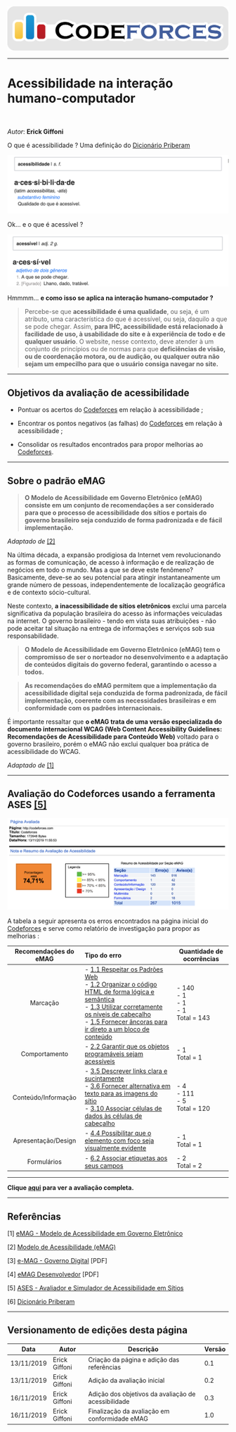 <span style="margin-left: 0%; padding-top: 3%;">![Codeforces Logo](../images/codeforces.png)</span>

---
<p align="center">

# Acessibilidade na interação humano-computador
</p>
</br>

*Autor*: **Erick Giffoni**
</br>

O que é acessibilidade ? Uma definição do [Dicionário Priberam](https://dicionario.priberam.org/)

<span style="margin-left: 0%; padding-top: 3%;">![Codeforces Logo](images/acessibilidade.png)</span>

Ok... e o que é acessível ?

<span style="margin-left: 0%; padding-top: 3%;">![Codeforces Logo](images/acessivel.png)</span>

Hmmmm... **e como isso se aplica na interação humano-computador ?**

> Percebe-se que **acessibilidade é uma qualidade**, ou seja, é um atributo, uma
> característica do que é acessível, ou seja, daquilo a que se pode chegar.
> Assim, **para IHC, acessibilidade está relacionado à facilidade de uso, à usabilidade
> do site e à experiência de todo e de qualquer usuário**. O website, nesse contexto,
> deve atender à um conjunto de princípios ou de normas para que **deficiências de visão,
> ou de coordenação motora, ou de audição, ou qualquer outra não sejam um empecilho
> para que o usuário consiga navegar no site.**

---

## Objetivos da avaliação de acessibilidade

- Pontuar os acertos do [Codeforces](http://codeforces.com/) em relação à acessibilidade ;

- Encontrar os pontos negativos (as falhas) do [Codeforces](http://codeforces.com/) em relação
  à acessibilidade ;

- Consolidar os resultados encontrados para propor melhorias ao [Codeforces](http://codeforces.com/).

---

## Sobre o padrão **eMAG**

> **O Modelo de Acessibilidade em Governo Eletrônico (eMAG) consiste em um
> conjunto de recomendações a ser considerado para que o processo de acessibilidade
> dos sítios e portais do governo brasileiro seja conduzido de forma padronizada e
> de fácil implementação.**

_Adaptado de_ [[2]](#ref2)

Na última década, a expansão prodigiosa da Internet vem revolucionando as formas
de comunicação, de acesso à informação e de realização de negócios em todo o mundo.
Mas a que se deve este fenômeno? Basicamente, deve-se ao seu potencial para atingir
instantaneamente um grande número de pessoas, independentemente de localização
geográfica e de contexto sócio-cultural.

Neste contexto, **a inacessibilidade de sítios eletrônicos** exclui uma parcela
significativa da população brasileira do acesso às informações veiculadas na internet.
O governo brasileiro - tendo em vista suas atribuições - não pode aceitar tal
situação na entrega de informações e serviços sob sua responsabilidade.

> **O Modelo de Acessibilidade em Governo Eletrônico (eMAG) tem o compromisso de ser
> o norteador no desenvolvimento e a adaptação de conteúdos digitais do governo federal,
> garantindo o acesso a todos.**

> **As recomendações do eMAG permitem que a implementação da acessibilidade digital
> seja conduzida de forma padronizada, de fácil implementação, coerente com as
> necessidades brasileiras e em conformidade com os padrões internacionais.**

É importante ressaltar que **o eMAG trata de uma versão especializada do documento
internacional WCAG (Web Content Accessibility Guidelines: Recomendações de Acessibilidade
para Conteúdo Web)** voltado para o governo brasileiro, porém o eMAG não exclui
qualquer boa prática de acessibilidade do WCAG.

_Adaptado de_ [[1]](#ref1)

---

## Avaliação do Codeforces usando a ferramenta **ASES** [[5]](http://asesweb.governoeletronico.gov.br/ases/)

<span style="margin-left: 0%;">![Resumo da avaliacao](images/resumo-emag-codeforces.png)</span>

A tabela a seguir apresenta os erros encontrados na página inicial do [Codeforces](http://codeforces.com/)
e serve como relatório de investigação para propor as melhorias :

| Recomendações do eMAG | Tipo do erro                                                                                                                                                                                                                                                                                                                                                                                                 | Quantidade de ocorrências                     |
| :-------------------: | :----------------------------------------------------------------------------------------------------------------------------------------------------------------------------------------------------------------------------------------------------------------------------------------------------------------------------------------------------------------------------------------------------------- | --------------------------------------------- |
|       Marcação        | - [1.1 Respeitar os Padrões Web](http://emag.governoeletronico.gov.br/#r1.1)</br>- [1.2 Organizar o código HTML de forma lógica e semântica](http://emag.governoeletronico.gov.br/#r1.2)</br>- [1.3 Utilizar corretamente os níveis de cabeçalho](http://emag.governoeletronico.gov.br/#r1.3)</br>- [1.5 Fornecer âncoras para ir direto a um bloco de conteúdo](http://emag.governoeletronico.gov.br/#r1.5) | - 140</br>- 1</br>- 1</br>- 1</br>Total = 143 |
|     Comportamento     | - [2.2 Garantir que os objetos programáveis sejam acessíveis](http://emag.governoeletronico.gov.br/#r2.2)                                                                                                                                                                                                                                                                                                    | - 1</br>Total = 1                             |
|  Conteúdo/Informação  | - [3.5 Descrever links clara e sucintamente](http://emag.governoeletronico.gov.br/#r3.5)</br>- [3.6 Fornecer alternativa em texto para as imagens do sítio](http://emag.governoeletronico.gov.br/#r3.6)</br>- [3.10 Associar células de dados às células de cabeçalho](http://emag.governoeletronico.gov.br/#r3.10)                                                                                          | - 4</br>- 111</br>- 5</br>Total = 120         |
|  Apresentação/Design  | - [4.4 Possibilitar que o elemento com foco seja visualmente evidente](http://emag.governoeletronico.gov.br/#r4.4)                                                                                                                                                                                                                                                                                           | - 1</br>Total = 1                             |
|      Formulários      | - [6.2 Associar etiquetas aos seus campos](http://emag.governoeletronico.gov.br/#r6.2)                                                                                                                                                                                                                                                                                                                       | - 2</br>Total = 2                             |

---

**Clique [aqui](./avaliacao-emag-pdf.pdf) para ver a avaliação completa.**

---

## Referências

<span id="ref1"></span>
[1] [eMAG - Modelo de Acessibilidade em Governo Eletrônico](http://emag.governoeletronico.gov.br)

<span id="ref2"></span>
[2] [Modelo de Acessibilidade (eMAG)](https://www.governodigital.gov.br/transformacao/cidadania/acessibilidade/emag-modelo-de-acessibilidade-em-governo-eletronico)

<span id="ref3"></span>
[3] [e-MAG - Governo Digital](https://www.governodigital.gov.br/documentos-e-arquivos/e-MAG%20V3.pdf) [PDF]

<span id="ref4"></span>
[4] [eMAG Desenvolvedor](https://repositorio.enap.gov.br/bitstream/1/2710/3/Modulo_2_Web_Acessivel_desenvolvedor.pdf) [PDF]

<span id="#ref5"></span>
[5] [ASES - Avaliador e Simulador de Acessibilidade em Sítios](http://asesweb.governoeletronico.gov.br/ases/)

<span id="ref6"></span>
[6] [Dicionário Priberam](https://dicionario.priberam.org/)

---

## Versionamento de edições desta página

| Data       | Autor         | Descrição                                           | Versão |
| ---------- | ------------- | --------------------------------------------------- | ------ |
| 13/11/2019 | Erick Giffoni | Criação da página e adição das referências          | 0.1    |
| 13/11/2019 | Erick Giffoni | Adição da avaliação inicial                         | 0.2    |
| 16/11/2019 | Erick Giffoni | Adição dos objetivos da avaliação de acessibilidade | 0.3    |
| 16/11/2019 | Erick Giffoni | Finalização da avaliação em conformidade eMAG       | 1.0    |
